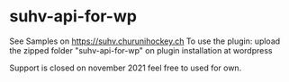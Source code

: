 # suhv-api-for-wp
See Samples on https://suhv.churunihockey.ch
To use the plugin: upload the zipped folder "suhv-api-for-wp" on plugin installation at wordpress

Support is closed on november 2021
feel free to used for own.
